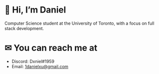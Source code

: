 # 👋 Hi, I’m Daniel
Computer Science student at the University of Toronto, with a focus on full stack development.

# ✉ You can reach me at
- Discord: Dxniel#1959
- Email: 1danielxu@gmail.com
